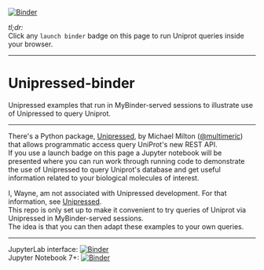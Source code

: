[![Binder](https://mybinder.org/badge_logo.svg)](https://mybinder.org/v2/gh/fomightez/Unipressed-binder/main?urlpath=%2Flab%2Ftree%2Findex.ipynb)

*tl;dr:*  
Click any `launch binder` badge on this page to run Uniprot queries inside your browser.

------


# Unipressed-binder
Unipressed examples that run in MyBinder-served sessions to illustrate use of Unipressed to query Uniprot.

-----------------------

There's a Python package, [Unipressed](https://multimeric.github.io/Unipressed/), by Michael Milton ([@multimeric](https://twitter.com/multimeric)) that allows programmatic access query UniProt's new REST API.   
If you use a launch badge on this page a Jupyter notebook will be presented where you can run work through running code to demonstrate the use of Unipressed to query Uniprot's database and get useful information related to your biological molecules of interest.

I, Wayne, am not associated with Unipressed development. For that information, see [Unipressed](https://multimeric.github.io/Unipressed/).    
This repo is only set up to make it convenient to try queries of Uniprot via Unipressed in MyBinder-served sessions.  
The idea is that you can then adapt these examples to your own queries.

------


JupyterLab interface: [![Binder](https://mybinder.org/badge_logo.svg)](https://mybinder.org/v2/gh/fomightez/Unipressed-binder/main?urlpath=%2Flab%2Ftree%2Findex.ipynb)  
Jupyter Notebook 7+:  [![Binder](https://mybinder.org/badge_logo.svg)](https://mybinder.org/v2/gh/fomightez/Unipressed-binder/main?urlpath=%2Ftree%2Findex.ipynb)
